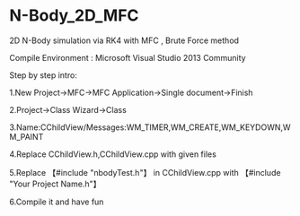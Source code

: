# N-Body_2D_MFC
2D N-Body simulation via RK4 with MFC , Brute Force method


Compile Environment : Microsoft Visual Studio 2013 Community


Step by step intro:


1.New Project->MFC->MFC Application->Single document->Finish


2.Project->Class Wizard->Class 

3.Name:CChildView/Messages:WM_TIMER,WM_CREATE,WM_KEYDOWN,WM_PAINT


4.Replace CChildView.h,CChildView.cpp with given files


5.Replace 【#include "nbodyTest.h"】 in CChildView.cpp with 【#include "Your Project Name.h"】


6.Compile it and have fun
